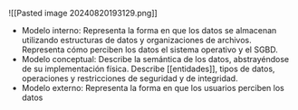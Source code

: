 ![[Pasted image 20240820193129.png]]
- Modelo interno: Representa la forma en que los datos se almacenan utilizando estructuras de datos y organizaciones de archivos. Representa cómo perciben los datos el sistema operativo y el SGBD.
-  Modelo conceptual: Describe la semántica de los datos, abstrayéndose de su implementación física. Describe [[entidades]], tipos de datos, operaciones y restricciones de seguridad y de integridad. 
- Modelo externo: Representa la forma en que los usuarios perciben los datos
